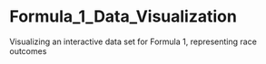 # Formula_1_Data_Visualization
Visualizing an interactive data set for Formula 1, representing race outcomes
